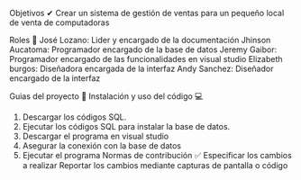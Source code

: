 Objetivos ✔
Crear un sistema de gestión de ventas para un pequeño local de venta de computadoras

Roles 👤
José Lozano: Lider y encargado de la documentación
Jhinson Aucatoma: Programador encargado de la base de datos
Jeremy Gaibor: Programador encargado de las funcionalidades en visual studio
Elizabeth burgos: Diseñadora encargada de la interfaz
Andy Sanchez: Diseñador encargado de la interfaz

Guias del proyecto 💼
Instalación y uso del código 💻
1. Descargar los códigos SQL.
2. Ejecutar los códigos SQL para instalar la base de datos.
3. Descargar el programa en visual studio
4. Asegurar la conexión con la base de datos
5. Ejecutar el programa
Normas de contribución ✅
Especificar los cambios a realizar
Reportar los cambios mediante capturas de pantalla o código
